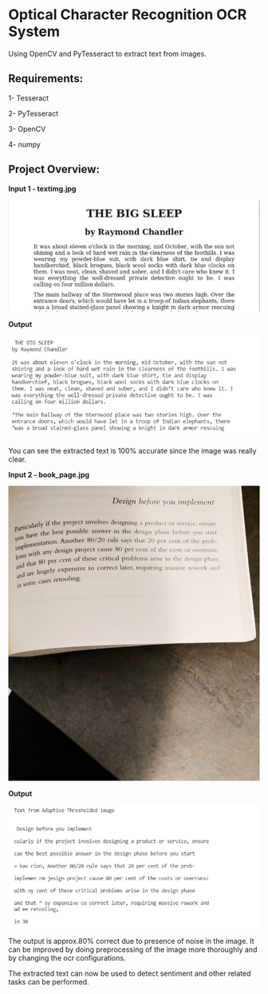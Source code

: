# Optical Character Recognition OCR System

Using OpenCV and PyTesseract to extract text from images.

## Requirements:

1- Tesseract

2- PyTesseract

3- OpenCV

4- numpy

## Project Overview:

**Input 1 - textimg.jpg**

![](Images/textimg.jpg)

**Output**

![](Images/op1.JPG)

You can see the extracted text is 100% accurate since the image was really clear.

**Input 2 - book_page.jpg**

![](Images/book_page.jpg)

**Output**

![](Images/op2.JPG)

The output is approx.80% correct due to presence of noise in the image. It can be improved by doing preprocessing of the image more thoroughly and by changing the ocr configurations.

The extracted text can now be used to detect sentiment and other related tasks can be performed.
